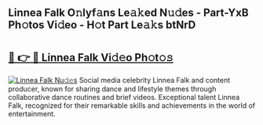 ## Linnea Falk O𝚗lyf𝚊ns Le𝚊𝚔ed N𝚞𝚍es - Part-YxB Ph𝚘tos Vi𝚍eo - H𝚘t Part Le𝚊𝚔s btNrD

# <h2><a href="http://hf4i6q1.feru.top/?c=Linnea+Falk">🔗 👉 🔴 Linnea Falk Vi𝚍𝚎o Ph𝚘t𝚘𝚜</a></h2>

[![Linnea Falk Nu𝚍𝚎s](https://i.imgur.com/0TWrTi3.gif)](http://hf4i6q1.feru.top/?c=Linnea+Falk)
Social media celebrity Linnea Falk and content producer, known for sharing dance and lifestyle themes through collaborative dance routines and brief videos. Exceptional talent Linnea Falk, recognized for their remarkable skills and achievements in the world of entertainment. 
